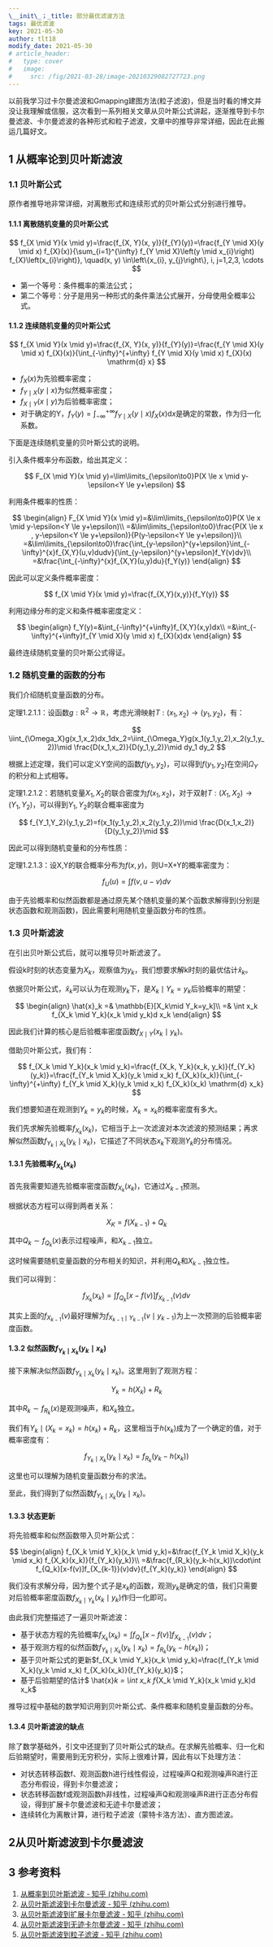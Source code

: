 ```yaml
---
\__init\_；_title: 部分最优滤波方法
tags: 最优滤波
key: 2021-05-30
author: tlt18
modify_date: 2021-05-30
# article_header:
#   type: cover
#   image:
#     src: /fig/2021-03-28/image-20210329082727723.png
---
```


以前我学习过卡尔曼滤波和Gmapping建图方法(粒子滤波)，但是当时看的博文并没让我理解或信服，这次看到一系列相关文章从贝叶斯公式讲起，逐渐推导到卡尔曼滤波、卡尔曼滤波的各种形式和粒子滤波，文章中的推导非常详细，因此在此搬运几篇好文。

<!--more-->

## 1 从概率论到贝叶斯滤波

### 1.1 贝叶斯公式

原作者推导地非常详细，对离散形式和连续形式的贝叶斯公式分别进行推导。

#### 1.1.1 离散随机变量的贝叶斯公式

$$
f_{X \mid Y}(x \mid y)=\frac{f_{X, Y}(x, y)}{f_{Y}(y)}=\frac{f_{Y \mid X}(y \mid x) f_{X}(x)}{\sum_{i=1}^{\infty} f_{Y \mid X}\left(y \mid x_{i}\right) f_{X}\left(x_{i}\right)}, \quad(x, y) \in\left\{x_{i}, y_{j}\right\}, i, j=1,2,3, \cdots
$$

- 第一个等号：条件概率的乘法公式；
- 第二个等号：分子是用另一种形式的条件乘法公式展开，分母使用全概率公式。

#### 1.1.2 连续随机变量的贝叶斯公式

$$
f_{X \mid Y}(x \mid y)=\frac{f_{X, Y}(x, y)}{f_{Y}(y)}=\frac{f_{Y \mid X}(y \mid x) f_{X}(x)}{\int_{-\infty}^{+\infty} f_{Y \mid X}(y \mid x) f_{X}(x) \mathrm{d} x}
$$

- $f_{X}(x)$为先验概率密度；
- $f_{Y\mid X}(y\mid x)$为似然概率密度；
- $f_{X\mid Y}(x\mid y)$为后验概率密度；
- 对于确定的Y，$f_Y(y)=\int_{-\infty}^{+\infty} f_{Y \mid X}(y \mid x) f_{X}(x) \mathrm{d} x$是确定的常数，作为归一化系数。

下面是连续随机变量的贝叶斯公式的说明。

引入条件概率分布函数，给出其定义：


$$
F_{X \mid Y}(x \mid y)=\lim\limits_{\epsilon\to0}P(X \le x \mid y-\epsilon<Y \le y+\epsilon)
$$


利用条件概率的性质：


$$
\begin{align}
F_{X \mid Y}(x \mid y)=&\lim\limits_{\epsilon\to0}P(X \le x \mid y-\epsilon<Y \le y+\epsilon)\\
=&\lim\limits_{\epsilon\to0}\frac{P(X \le x , y-\epsilon<Y \le y+\epsilon)}{P(y-\epsilon<Y \le y+\epsilon)}\\
=&\lim\limits_{\epsilon\to0}\frac{\int_{y-\epsilon}^{y+\epsilon}\int_{-\infty}^{x}f_{X,Y}(u,v)dudv}{\int_{y-\epsilon}^{y+\epsilon}f_Y(v)dv}\\
=&\frac{\int_{-\infty}^{x}f_{X,Y}(u,y)du}{f_Y(y)}
\end{align}
$$


因此可以定义条件概率密度：


$$
f_{X \mid Y}(x \mid y)=\frac{f_{X,Y}(x,y)}{f_Y(y)}
$$


利用边缘分布的定义和条件概率密度定义：


$$
\begin{align}
f_Y(y)=&\int_{-\infty}^{+\infty}f_{X,Y}(x,y)dx\\
=&\int_{-\infty}^{+\infty}f_{Y \mid X}(y \mid x) f_{X}(x)dx
\end{align}
$$


最终连续随机变量的贝叶斯公式得证。

### 1.2 随机变量的函数的分布

我们介绍随机变量函数的分布。

定理1.2.1.1：设函数$g:\mathbb{R}^2\to\mathbb{R}$，考虑光滑映射$T:(x_1,x_2)\to (y_1,y_2)$，有：



$$
\iint_{\Omega_X}g(x_1,x_2)dx_1dx_2=\iint_{\Omega_Y}g(x_1(y_1,y_2),x_2(y_1,y_2))\mid \frac{D(x_1,x_2)}{D(y_1,y_2)}\mid dy_1 dy_2
$$



根据上述定理，我们可以定义Y空间的函数$f(y_1,y_2)$，可以得到$f(y_1,y_2)$在空间$\Omega_Y$的积分和上式相等。

定理1.2.1.2：若随机变量$X_1,X_2$的联合密度为$f(x_1,x_2)$，对于双射$T:(X_1,X_2)\to(Y_1,Y_2)$，可以得到$Y_1,Y_2$的联合概率密度为


$$
f_{Y_1,Y_2}(y_1,y_2)=f(x_1(y_1,y_2),x_2(y_1,y_2))\mid \frac{D(x_1,x_2)}{D(y_1,y_2)}\mid
$$


因此可以得到随机变量和的分布性质：

定理1.2.1.3：设X,Y的联合概率分布为$f(x,y)$，则U=X+Y的概率密度为：


$$
f_U(u)=\int f(v,u-v)dv
$$


由于先验概率和似然函数都是通过原先某个随机变量的某个函数求解得到(分别是状态函数和观测函数)，因此需要利用随机变量函数分布的性质。



### 1.3 贝叶斯滤波

在引出贝叶斯公式后，就可以推导贝叶斯滤波了。

假设k时刻的状态变量为$X_k$，观察值为$y_k$，我们想要求解k时刻的最优估计$\hat{x}_k$。

依据贝叶斯公式，$\hat{x}_k$可以认为在观测$y_k$下，是$X_k\mid Y_k=y_k$后验概率的期望：


$$
\begin{align}
\hat{x}_k =& \mathbb{E}[X_k\mid Y_k=y_k]\\
=& \int x_k f_{X_k \mid Y_k}(x_k \mid y_k)d x_k
\end{align}
$$


因此我们计算的核心是后验概率密度函数$f_{X \mid Y}(x_k \mid y_k)$。

借助贝叶斯公式，我们有：


$$
f_{X_k \mid Y_k}(x_k \mid y_k)=\frac{f_{X_k, Y_k}(x_k, y_k)}{f_{Y_k}(y_k)}=\frac{f_{Y_k \mid X_k}(y_k \mid x_k) f_{X_k}(x_k)}{\int_{-\infty}^{+\infty} f_{Y_k \mid X_k}(y_k \mid x_k) f_{X_k}(x_k) \mathrm{d} x_k}
$$

我们想要知道在观测到$Y_k=y_k$的时候，$X_k=x_k$的概率密度有多大。

我们先求解先验概率$f_{X_k}(x_k)$，它相当于上一次滤波对本次滤波的预测结果；再求解似然函数$f_{Y_k \mid X_k}(y_k \mid x_k)$，它描述了不同状态$x_k$下观测$Y_k$的分布情况。

#### 1.3.1 先验概率$f_{X_k}(x_k)$

首先我需要知道先验概率密度函数$f_{X_k}(x_k)$，它通过$X_{k-1}$预测。

根据状态方程可以得到两者关系：


$$
X_K = f(X_{k-1})+Q_k
$$


其中$Q_k \sim f_{Q_k}(x)$表示过程噪声，和$X_{k-1}$独立。

这时候需要随机变量函数的分布相关的知识，并利用$Q_k$和$X_{k-1}$独立性。

我们可以得到：



$$
f_{X_k}(x_k)=\int f_{Q_k}[x-f(v)]f_{X_{k-1}}(v)dv
$$



其实上面的$f_{X_{k-1}}(v)$最好理解为$f_{X_{k-1}\mid Y_{k-1}}(v \mid y_{k-1})$为上一次预测的后验概率密度函数。



#### 1.3.2 似然函数$f_{Y_k \mid X_k}(y_k \mid x_k)$

接下来解决似然函数$f_{Y_k \mid X_k}(y_k \mid x_k)$。这里用到了观测方程：


$$
Y_k = h(X_k)+R_k
$$


其中$R_k\sim f_{R_k}(x)$是观测噪声，和$X_k$独立。

我们有$Y_k \mid (X_k=x_k) = h(x_k)+R_k$，这里相当于$h(x_k)$成为了一个确定的值，对于概率密度有：


$$
f_{Y_k \mid X_k}(y_k \mid x_k)=f_{R_k}(y_k-h(x_k))
$$


这里也可以理解为随机变量函数分布的求法。

至此，我们得到了似然函数$f_{Y_k \mid X_k}(y_k \mid x_k)$。

#### 1.3.3 状态更新

将先验概率和似然函数带入贝叶斯公式：


$$
\begin{align}
f_{X_k \mid Y_k}(x_k \mid y_k)=&\frac{f_{Y_k \mid X_k}(y_k \mid x_k) f_{X_k}(x_k)}{f_{Y_k}(y_k)}\\
=&\frac{f_{R_k}(y_k-h(x_k))\cdot\int f_{Q_k}[x-f(v)]f_{X_{k-1}}(v)dv}{f_{Y_k}(y_k)}
\end{align}
$$


我们没有求解分母，因为整个式子是$x_k$的函数，观测$y_k$是确定的值，我们只需要对后验概率密度函数$f_{X_k \mid Y_k}(x_k \mid y_k)$作归一化即可。

由此我们完整描述了一遍贝叶斯滤波：

- 基于状态方程的先验概率$f_{X_k}(x_k)=\int f_{Q_k}[x-f(v)]f_{X_{k-1}}(v)dv$；
- 基于观测方程的似然函数$f_{Y_k \mid X_k}(y_k \mid x_k)=f_{R_k}(y_k-h(x_k))$；
- 基于贝叶斯公式的更新$f_{X_k \mid Y_k}(x_k \mid y_k)=\frac{f_{Y_k \mid X_k}(y_k \mid x_k) f_{X_k}(x_k)}{f_{Y_k}(y_k)}$；
- 基于后验期望的估计$
  \hat{x}_k = \int x_k f_{X_k \mid Y_k}(x_k \mid y_k)d x_k$

推导过程中基础的数学知识用到贝叶斯公式、条件概率和随机变量函数的分布。

#### 1.3.4 贝叶斯滤波的缺点

除了数学基础外，引文中还提到了贝叶斯公式的缺点。在求解先验概率、归一化和后验期望时，需要用到无穷积分，实际上很难计算，因此有以下处理方法：

- 对状态转移函数f、观测函数h进行线性假设，过程噪声Q和观测噪声R进行正态分布假设，得到卡尔曼滤波；
- 状态转移函数f或观测函数h非线性，过程噪声Q和观测噪声R进行正态分布假设，得到扩展卡尔曼滤波和无迹卡尔曼滤波；
- 连续转化为离散计算，进行粒子滤波（蒙特卡洛方法）、直方图滤波。

## 2从贝叶斯滤波到卡尔曼滤波




## 3 参考资料

1. [从概率到贝叶斯滤波 - 知乎 (zhihu.com)](https://zhuanlan.zhihu.com/p/268624245)
2. [从贝叶斯滤波到卡尔曼滤波 - 知乎 (zhihu.com)](https://zhuanlan.zhihu.com/p/268632039)
3. [从贝叶斯滤波到扩展卡尔曼滤波 - 知乎 (zhihu.com)](https://zhuanlan.zhihu.com/p/268635367)
4. [从贝叶斯滤波到无迹卡尔曼滤波 - 知乎 (zhihu.com)](https://zhuanlan.zhihu.com/p/328541130)
5. [从贝叶斯滤波到粒子滤波 - 知乎 (zhihu.com)](https://zhuanlan.zhihu.com/p/349853929)

